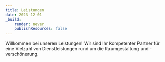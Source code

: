 ```yaml
---
title: Leistungen
date: 2023-12-01
_build:
    render: never
    publishResources: false
---
```


Willkommen bei unseren Leistungen! Wir sind Ihr kompetenter Partner für eine Vielzahl von Dienstleistungen rund um die Raumgestaltung und -verschönerung.
